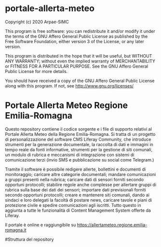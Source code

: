 # portale-allerta-meteo

Copyright (c) 2020 Arpae-SIMC

This program is free software: you can redistribute it and/or modify
it under the terms of the GNU Affero General Public License as published
by the Free Software Foundation, either version 3 of the License, or
any later version.

This program is distributed in the hope that it will be useful,
but WITHOUT ANY WARRANTY; without even the implied warranty of
MERCHANTABILITY or FITNESS FOR A PARTICULAR PURPOSE.  See the
GNU Affero General Public License for more details.

You should have received a copy of the GNU Affero General Public License
along with this program.  If not, see <http://www.gnu.org/licenses/>

# Portale Allerta Meteo Regione Emilia-Romagna
Questo repository contiene il codice sorgente e i file di supporto relativi al Portale Allerta Meteo della Regione Emilia-Romagna. Si tratta di un progetto di personalizzazione del software CMS Liferay Community, che introduce strumenti per la generazione documentale, la raccolta di dati e immagini in tempo reale da fonti informative, strumenti per la gestione di siti comunali, un modulo di rubrica e meccanismi di integrazione con sistemi di comunicazione terzi (invio SMS e pubblicazione su social come Telegram.)

Tramite il software è possibile redigere allerte, bollettini e documenti di monitoraggio; caricare altre categorie documentali; mandare comunicazioni a gruppi presenti nella rubrica; caricare dati di sensori forniti secondo opportuni protocolli; stabilire regole anche complesse per allertare gruppi di rubrica sulla base dei dati dei sensori; importare dati previsionali forniti secondo opportuni protocolli; creare e mantenere siti comunali, dando ai sindaci e loro delegati la facoltà di postare news, caricare tavole e piani di protezione civile e spedire comunicazioni agli iscritti. Tutto questo in aggiunta a tutte le funzionalità di Content Management System offerte da Liferay.

Il portale è online e raggiungibile su https://allertameteo.regione.emilia-romagna.it

#Struttura del repository



